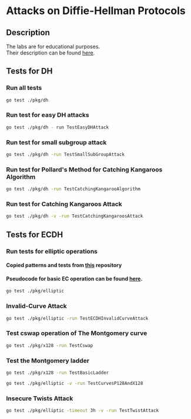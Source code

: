 # Attacks on Diffie-Hellman Protocols
## Description
The labs are for educational purposes.\
Their description can be found [here](https://gist.github.com/arkadiyt/5b33bed653ce1dc26e1df9c249d8919e).
## Tests for DH
### Run all tests
```bash
go test ./pkg/dh
```

### Run test for easy DH attacks
```bash
go test ./pkg/dh - run TestEasyDHAttack
```

### Run test for small subgroup attack
```bash
go test ./pkg/dh -run TestSmallSubGroupAttack
```

### Run test for Pollard's Method for Catching Kangaroos Algorithm
```bash
go test ./pkg/dh -run TestCatchingKangarooAlgorithm
```

[comment]: <> (### Run test for Catching Kangaroos Attack in quick mode)

[comment]: <> (#### In this case we truncate the Bobs private key, a border&#40;right one&#41; of indexes in kangaroo algorithm to uint64Max. )

[comment]: <> (```bash)

[comment]: <> (go test ./pkg/dh -run TestCatchingKangaroosAttackQuick)

[comment]: <> (```)

### Run test for Catching Kangaroos Attack
```bash
go test ./pkg/dh -v -run TestCatchingKangaroosAttack
```

## Tests for ECDH
### Run tests for elliptic operations
#### Copied patterns and tests from [this](https://github.com/dnkolegov/dhpals/tree/master/elliptic) repository
#### Pseudocode for basic EC operation can be found [here](https://en.wikipedia.org/wiki/Elliptic_curve_point_multiplication).
```bash
go test ./pkg/elliptic
```

### Invalid-Curve Attack
```bash
go test ./pkg/elliptic -run TestECDHInvalidCurveAttack
```

### Test cswap operation of The Montgomery curve
```bash
go test ./pkg/x128 -run TestCswap
```

### Test the Montgomery ladder
```bash
go test ./pkg/x128 -run TestBasicLadder
```
```bash
go test ./pkg/elliptic -v -run TestCurvesP128AndX128 
```
### Insecure Twists Attack

```bash
go test ./pkg/elliptic -timeout 3h -v -run TestTwistAttack
```
